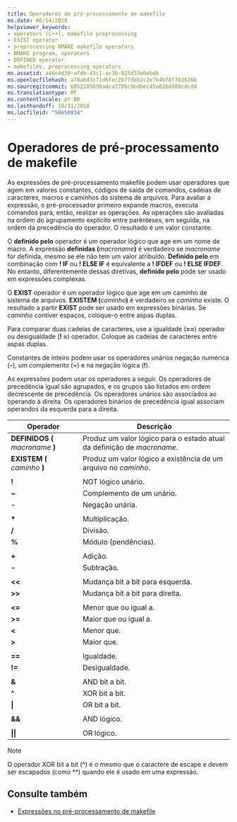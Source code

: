 ```yaml
---
title: Operadores de pré-processamento de makefile
ms.date: 06/14/2018
helpviewer_keywords:
- operators [C++], makefile preprocessing
- EXIST operator
- preprocessing NMAKE makefile operators
- NMAKE program, operators
- DEFINED operator
- makefiles, preprocessing operators
ms.assetid: a46e4d39-afdb-43c1-ac3b-025d33e6ebdb
ms.openlocfilehash: a78abd3c71d6fec2b77dbb2c2e7b40f8f703626b
ms.sourcegitcommit: 6052185696adca270bc9bdbec45a626dd89cdcdd
ms.translationtype: MT
ms.contentlocale: pt-BR
ms.lasthandoff: 10/31/2018
ms.locfileid: "50650834"
---
```

# <a name="makefile-preprocessing-operators"></a>Operadores de pré-processamento de makefile

As expressões de pré-processamento makefile podem usar operadores que agem em valores constantes, códigos de saída de comandos, cadeias de caracteres, macros e caminhos do sistema de arquivos. Para avaliar a expressão, o pré-processador primeiro expande macros, executa comandos para, então, realizar as operações. As operações são avaliadas na ordem do agrupamento explícito entre parênteses, em seguida, na ordem da precedência do operador. O resultado é um valor constante.

O **definido pelo** operador é um operador lógico que age em um nome de macro. A expressão **definidas (**_macroname_**)** é verdadeiro se *macroname* for definida, mesmo se ele não tem um valor atribuído. **Definido pelo** em combinação com **! IF** ou **! ELSE IF** é equivalente a **! IFDEF** ou **! ELSE IFDEF**. No entanto, diferentemente dessas diretivas, **definido pelo** pode ser usado em expressões complexas.

O **EXIST** operador é um operador lógico que age em um caminho de sistema de arquivos. **EXISTEM (**_caminho_**)** é verdadeiro se *caminho* existe. O resultado a partir **EXIST** pode ser usado em expressões binárias. Se *caminho* contiver espaços, coloque-o entre aspas duplas.

Para comparar duas cadeias de caracteres, use a igualdade (**==**) operador ou desigualdade (**! =**) operador. Coloque as cadeias de caracteres entre aspas duplas.

Constantes de inteiro podem usar os operadores unários negação numérica (**-**), um complemento (**~**) e na negação lógica (**!**).

As expressões podem usar os operadores a seguir. Os operadores de precedência igual são agrupados, e os grupos são listados em ordem decrescente de precedência. Os operadores unários são associados ao operando à direita. Os operadores binários de precedência igual associam operandos da esquerda para a direita.

|Operador|Descrição|
|--------------|-----------------|
|**DEFINIDOS (** *macroname* **)**|Produz um valor lógico para o estado atual da definição de *macroname*.|
|**EXISTEM (** *caminho* **)**|Produz um valor lógico a existência de um arquivo no *caminho*.|
|||
|**\!**|NOT lógico unário.|
|**~**|Complemento de um unário.|
|**-**|Negação unária.|
|||
|**&#42;**|Multiplicação.|
|**/**|Divisão.|
|**%**|Módulo (pendências).|
|||
|**+**|Adição.|
|**-**|Subtração.|
|||
|**\<\<**|Mudança bit a bit para esquerda.|
|**>>**|Mudança bit a bit para direita.|
|||
|**\<=**|Menor que ou igual a.|
|**>=**|Maior que ou igual a.|
|**\<**|Menor que.|
|**>**|Maior que.|
|||
|**==**|Igualdade.|
|**\!=**|Desigualdade.|
|||
|**&**|AND bit a bit.|
|**^**|XOR bit a bit.|
|**&#124;**|OR bit a bit.|
|||
|**&&**|AND lógico.|
|||
|**&#124;&#124;**|OR lógico.|

> [!NOTE]
> O operador XOR bit a bit (**^**) é o mesmo que o caractere de escape e devem ser escapados (como **^^**) quando ele é usado em uma expressão.

## <a name="see-also"></a>Consulte também

- [Expressões no pré-processamento de makefile](../build/expressions-in-makefile-preprocessing.md)